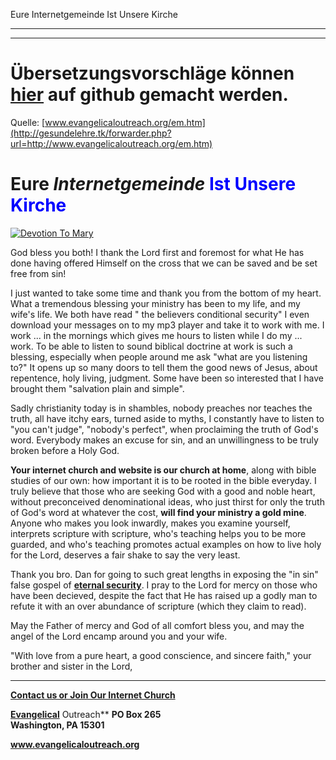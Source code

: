 <!--t Eure Internetgemeinde Ist Unsere Kirche - in Arbeit (0% übersetzt) t-->
<!--d d-->

Eure Internetgemeinde Ist Unsere Kirche

- - - 
- - -

# Übersetzungsvorschläge können [hier](https://github.com/gesundelehre/gesundelehre_translate/blob/master/content/static/zeugnisse/eure-internetgemeinde-ist-unsere-kirche.md) auf github gemacht werden.

Quelle: [www.evangelicaloutreach.org/em.htm](http://gesundelehre.tk/forwarder.php?url=http://www.evangelicaloutreach.org/em.htm)

# Eure _Internetgemeinde_ <font color="blue">Ist Unsere Kirche</font>

[![Devotion To Mary](../s7.addthis.com/static/btn/v2/lg-share-en.gif)](http://www.addthis.com/bookmark.php?v=250&username=xa-4ce723c86d857fe0)

God bless you both! I thank the Lord first and foremost for what He has done having offered Himself on the cross that we can be saved and be set free from sin! 

I just wanted to take some time and thank you from the bottom of my heart. What a tremendous blessing your ministry has been to my life, and my wife's life. We both have read " the believers conditional security" I even download your messages on to my mp3 player and take it to work with me. I work ... in the mornings which gives me hours to listen while I do my ... work. To be able to listen to sound biblical doctrine at work is such a blessing, especially when people around me ask "what are you listening to?" It opens up so many doors to tell them the good news of Jesus, about repentence, holy living, judgment. Some have been so interested that I have brought them "salvation plain and simple". 

Sadly christianity today is in shambles, nobody preaches nor teaches the truth, all have itchy ears, turned aside to myths, I constantly have to listen to "you can't judge", "nobody's perfect", when proclaiming the truth of God's word. Everybody makes an excuse for sin, and an unwillingness to be truly broken before a Holy God. 

**Your internet church and website is our church at home**, along with bible studies of our own: how important it is to be rooted in the bible everyday. I truly believe that those who are seeking God with a good and noble heart, without preconceived denominational ideas, who just thirst for only the truth of God's word at whatever the cost, **will find your ministry a gold mine**. Anyone who makes you look inwardly, makes you examine yourself, interprets scripture with scripture, who's teaching helps you to be more guarded, and who's teaching promotes actual examples on how to live holy for the Lord, deserves a fair shake to say the very least. 

Thank you bro. Dan for going to such great lengths in exposing the "in sin" false gospel of [**eternal security**](http://gesundelehre.tk/forwarder.php?url=http://www.evangelicaloutreach.org/eternal-security.html). I pray to the Lord for mercy on those who have been decieved, despite the fact that He has raised up a godly man to refute it with an over abundance of scripture (which they claim to read). 

May the Father of mercy and God of all comfort bless you, and may the angel of the Lord encamp around you and your wife.

 "With love from a pure heart, a good conscience, and sincere faith," your brother and sister in the Lord,

* * *

[**Contact us or Join Our Internet Church**](http://gesundelehre.tk/forwarder.php?url=http://www.evangelicaloutreach.org/contact.html)

[**Evangelical**](http://gesundelehre.tk/forwarder.php?url=http://www.evangelicaloutreach.org/index.html) Outreach** 
**PO Box 265**  
**Washington, PA 15301**

**www.evangelicaloutreach.org**